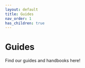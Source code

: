```yaml
---
layout: default
title: Guides
nav_order: 1
has_children: true
---
```


# Guides
Find our guides and handbooks here!
